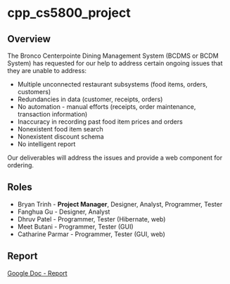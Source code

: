 # cpp_cs5800_project

## Overview
The Bronco Centerpointe Dining Management System (BCDMS or BCDM System) has requested for our help to address certain ongoing issues that they are unable to address:
*  Multiple unconnected restaurant subsystems (food items, orders, customers)
*  Redundancies in data (customer, receipts, orders)
*  No automation - manual efforts (receipts, order maintenance, transaction information)
*  Inaccuracy in recording past food item prices and orders
*  Nonexistent food item search
*  Nonexistent discount schema
*  No intelligent report

Our deliverables will address the issues and provide a web component for ordering.

## Roles
*  Bryan Trinh - **Project Manager**, Designer, Analyst, Programmer, Tester
*  Fanghua Gu - Designer, Analyst
*  Dhruv Patel - Programmer, Tester (Hibernate, web)
*  Meet Butani - Programmer, Tester (GUI)
*  Catharine Parmar - Programmer, Tester (GUI, web)

## Report
[Google Doc - Report](https://docs.google.com/document/d/1o_QcnL2ccd0n20uA02ULZ49Df4dKFYDxd3ej_KgMYcM/edit?usp=sharing)
